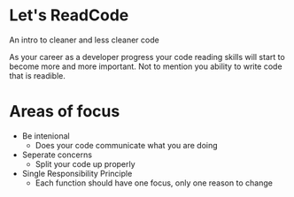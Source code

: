 # Let's ReadCode

An intro to cleaner and less cleaner code

As your career as a developer progress your code reading skills will start to become more and more important. Not to mention you ability to write code that is readible. 

# Areas of focus

* Be intenional
    * Does your code communicate what you are doing
* Seperate concerns
    * Split your code up properly
* Single Responsibility Principle
    * Each function should have one focus, only one reason to change
